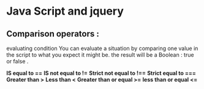 # Java Script and jquery


## Comparison operators :
evaluating condition 
You can evaluate a situation by comparing one value in the script to what you expect it might be. the result will be a Boolean : true or false .

**IS equal to ==**
**IS not equal to !=**
**Strict not equal to !==**
**Strict equal to ===**
**Greater than >**
**Less than <**
**Greater than or equal >=**
**less than or equal <=**

